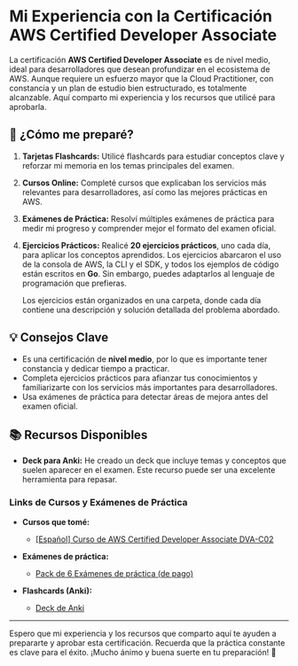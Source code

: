 # Mi Experiencia con la Certificación AWS Certified Developer Associate

La certificación **AWS Certified Developer Associate** es de nivel medio, ideal para desarrolladores que desean profundizar en el ecosistema de AWS. Aunque requiere un esfuerzo mayor que la Cloud Practitioner, con constancia y un plan de estudio bien estructurado, es totalmente alcanzable. Aquí comparto mi experiencia y los recursos que utilicé para aprobarla.

## 📘 ¿Cómo me preparé?

1. **Tarjetas Flashcards:**
   Utilicé flashcards para estudiar conceptos clave y reforzar mi memoria en los temas principales del examen.

2. **Cursos Online:**
   Completé cursos que explicaban los servicios más relevantes para desarrolladores, así como las mejores prácticas en AWS.

3. **Exámenes de Práctica:**
   Resolví múltiples exámenes de práctica para medir mi progreso y comprender mejor el formato del examen oficial.

4. **Ejercicios Prácticos:**
   Realicé **20 ejercicios prácticos**, uno cada día, para aplicar los conceptos aprendidos. Los ejercicios abarcaron el uso de la consola de AWS, la CLI y el SDK, y todos los ejemplos de código están escritos en **Go**. Sin embargo, puedes adaptarlos al lenguaje de programación que prefieras.

   Los ejercicios están organizados en una carpeta, donde cada día contiene una descripción y solución detallada del problema abordado.

## 💡 Consejos Clave

- Es una certificación de **nivel medio**, por lo que es importante tener constancia y dedicar tiempo a practicar.
- Completa ejercicios prácticos para afianzar tus conocimientos y familiarizarte con los servicios más importantes para desarrolladores.
- Usa exámenes de práctica para detectar áreas de mejora antes del examen oficial.

## 📚 Recursos Disponibles

- **Deck para Anki:** He creado un deck que incluye temas y conceptos que suelen aparecer en el examen. Este recurso puede ser una excelente herramienta para repasar.

### Links de Cursos y Exámenes de Práctica

- **Cursos que tomé:**

  - [[Español] Curso de AWS Certified Developer Associate DVA-C02](https://www.udemy.com/course/aws-certified-developer-associate-dva/?couponCode=KEEPLEARNING)

- **Exámenes de práctica:**

  - [Pack de 6 Exámenes de práctica (de pago)](https://www.udemy.com/course/examenes-practicos-aws-certified-developer-associate/?couponCode=KEEPLEARNING)

- **Flashcards (Anki):**
  - [Deck de Anki](https://ankiweb.net/shared/info/887818636)

---

Espero que mi experiencia y los recursos que comparto aquí te ayuden a prepararte y aprobar esta certificación. Recuerda que la práctica constante es clave para el éxito. ¡Mucho ánimo y buena suerte en tu preparación! 🚀

